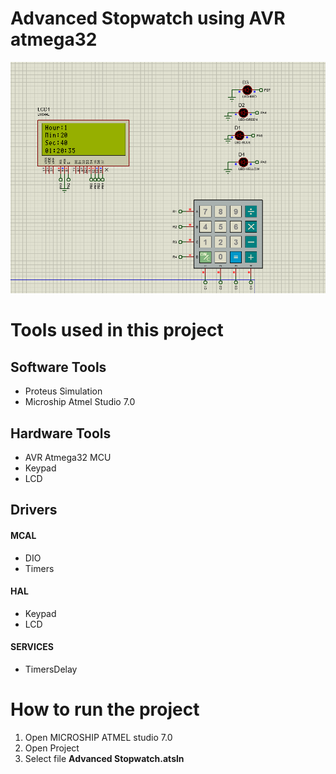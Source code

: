 # Advanced Stopwatch using AVR atmega32
<img src="/Snapshot/Proteus Simulation Snapshot.png" alt="Alt text" title="Optional title">


# Tools used in this project
## Software Tools
- Proteus Simulation
- Microship Atmel Studio 7.0

## Hardware Tools
- AVR Atmega32 MCU
- Keypad
- LCD

## Drivers

#### MCAL
- DIO
- Timers

#### HAL
- Keypad
- LCD

#### SERVICES
- TimersDelay

# How to run the project
1. Open MICROSHIP ATMEL studio 7.0
2. Open Project
3. Select file **Advanced Stopwatch.atsln**
